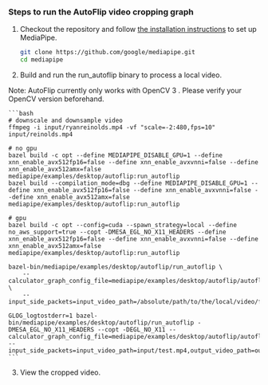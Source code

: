 ### Steps to run the AutoFlip video cropping graph

1.  Checkout the repository and follow
    [the installation instructions](https://github.com/google/mediapipe/blob/master/mediapipe/docs/install.md)
    to set up MediaPipe.

    ```bash
    git clone https://github.com/google/mediapipe.git
    cd mediapipe
    ```

2.  Build and run the run_autoflip binary to process a local video.

Note: AutoFlip currently only works with OpenCV 3 . Please verify your OpenCV version beforehand.

    ```bash
    # downscale and downsample video
    ffmpeg -i input/ryanreinolds.mp4 -vf "scale=-2:480,fps=10" input/reinolds.mp4 

    # no gpu
    bazel build -c opt --define MEDIAPIPE_DISABLE_GPU=1 --define xnn_enable_avx512fp16=false --define xnn_enable_avxvnni=false --define xnn_enable_avx512amx=false mediapipe/examples/desktop/autoflip:run_autoflip
    bazel build --compilation_mode=dbg --define MEDIAPIPE_DISABLE_GPU=1 --define xnn_enable_avx512fp16=false --define xnn_enable_avxvnni=false --define xnn_enable_avx512amx=false mediapipe/examples/desktop/autoflip:run_autoflip

    # gpu
    bazel build -c opt --config=cuda --spawn_strategy=local --define no_aws_support=true --copt -DMESA_EGL_NO_X11_HEADERS --define xnn_enable_avx512fp16=false --define xnn_enable_avxvnni=false --define xnn_enable_avx512amx=false mediapipe/examples/desktop/autoflip:run_autoflip

    bazel-bin/mediapipe/examples/desktop/autoflip/run_autoflip \
        --calculator_graph_config_file=mediapipe/examples/desktop/autoflip/autoflip_graph.pbtxt \
        --input_side_packets=input_video_path=/absolute/path/to/the/local/video/file,output_video_path=/absolute/path/to/save/the/output/video/file,aspect_ratio=width:height

    GLOG_logtostderr=1 bazel-bin/mediapipe/examples/desktop/autoflip/run_autoflip -DMESA_EGL_NO_X11_HEADERS --copt -DEGL_NO_X11 --calculator_graph_config_file=mediapipe/examples/desktop/autoflip/autoflip_graph.pbtxt --input_side_packets=input_video_path=input/test.mp4,output_video_path=output/test.mp4,aspect_ratio=3:4
    ```

3.  View the cropped video.
